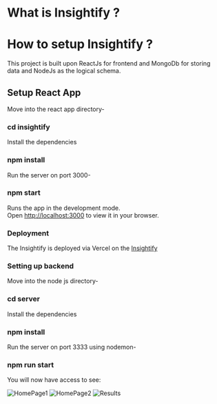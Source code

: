 # What is Insightify ? 




# How to setup Insightify ?

This project is built upon ReactJs for frontend and MongoDb for storing data and NodeJs as the logical schema.

## Setup React App

Move into the react app directory-
### cd insightify  
Install the dependencies
### npm install  
Run the server on port 3000-  
### npm start  
Runs the app in the development mode.\
Open [http://localhost:3000](http://localhost:3000) to view it in your browser.


### Deployment
The Insightify is deployed via Vercel on the [Insightify](vercel.com)

### Setting up backend 
Move into the node js directory-
### cd server  
Install the dependencies
### npm install  
Run the server on port 3333 using nodemon-  
### npm run start  

You will now have access to see: 

![HomePage1](https://user-images.githubusercontent.com/78641951/161373098-a56a3a6c-b0c7-4e34-b176-bb6fbc97382d.PNG)
![HomePage2](https://user-images.githubusercontent.com/78641951/161373100-d4774870-e8a9-4744-8fee-87244252595e.PNG)
![Results](https://user-images.githubusercontent.com/78641951/161373101-a110cf5f-0ea0-46ef-bd33-2368087bdfd4.PNG)


